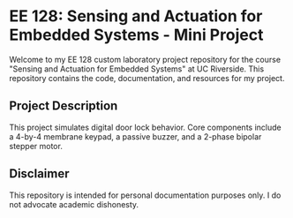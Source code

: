 # EE 128: Sensing and Actuation for Embedded Systems - Mini Project
Welcome to my EE 128 custom laboratory project repository for the course "Sensing and Actuation for Embedded Systems" at UC Riverside. This repository contains the code, documentation, and resources for my project.

## Project Description

This project simulates digital door lock behavior. Core components include a 4-by-4 membrane keypad, a passive buzzer, and a 2-phase bipolar stepper motor.

## Disclaimer

This repository is intended for personal documentation purposes only. I do not advocate academic dishonesty.
